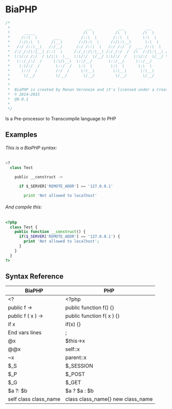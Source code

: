 BiaPHP
======


```php
/*
 *                                 ___           ___         ___           ___
 *      _____                     /\  \         /\  \       /\  \         /\  \
 *     /::\  \       ___         /::\  \       /::\  \      \:\  \       /::\  \
 *    /:/\:\  \     /\__\       /:/\:\  \     /:/\:\__\      \:\  \     /:/\:\__\
 *   /:/ /::\__\   /:/__/      /:/ /::\  \   /:/ /:/  /  ___ /::\  \   /:/ /:/  /
 *  /:/_/:/\:|__| /::\  \     /:/_/:/\:\__\ /:/_/:/  /  /\  /:/\:\__\ /:/_/:/  /
 *  \:\/:/ /:/  / \/\:\  \__  \:\/:/  \/__/ \:\/:/  /   \:\/:/  \/__/ \:\/:/  /
 *   \::/_/:/  /     \:\/\__\  \::/__/       \::/__/     \::/__/       \::/__/
 *    \:\/:/  /       \::/  /   \:\  \        \:\  \      \:\  \        \:\  \
 *     \::/  /        /:/  /     \:\__\        \:\__\      \:\__\        \:\__\
 *      \/__/         \/__/       \/__/         \/__/       \/__/         \/__/
 *
 *
 *  BiaPHP is created by Renan Veroneze and it's licensed under a Creative Commons BY-SA.
 *  © 2014~2015
 *  @0.0.1
 *
 */
```

Is a Pre-processor to Transcompile language  to PHP


## Examples

###### This is a BiaPHP syntax:

```python
<?
  class Test

    public __construct ->

      if $_SERVER['REMOTE_ADDR'] == '127.0.0.1'

        print 'Not allowed to localhost'

```


###### And compile this:

```php
<?php
  class Test {
    public function __construct() {
      if($_SERVER['REMOTE_ADDR'] == '127.0.0.1') {
        print 'Not allowed to localhost';
      }
    }
  }
?>
```


## Syntax Reference

| BiaPHP | PHP |
|--------|-----|
| <? | <?php |
| public f -> | public function f() {} |
| public f ( x ) -> | public function f( x ) {}|
| if x | if(x) {} |
| End vars lines  | ; |
| @x | $this->x |
| @@x | self::x |
| ~x | parent::x |
| $_S | $_SESSION |
| $_P | $_POST |
| $_G | $_GET |
| $a ?: $b | $a ? $a : $b |
| self class class_name | class class_name{} new class_name |
